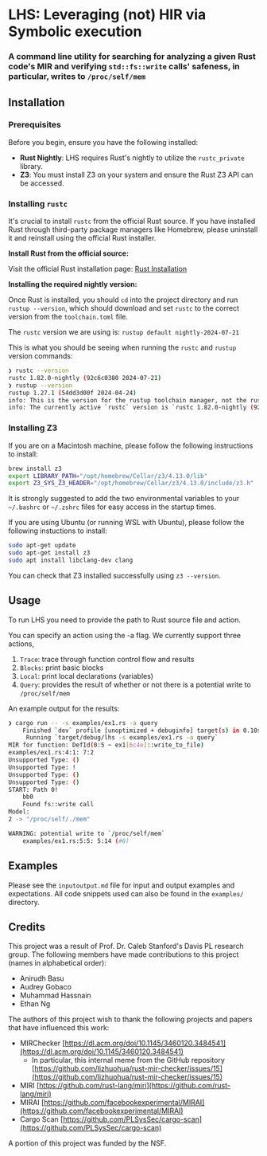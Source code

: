 # LHS: Leveraging (not) HIR via Symbolic execution
### A command line utility for searching for analyzing a given Rust code's MIR and verifying `std::fs::write` calls' safeness, in particular, writes to `/proc/self/mem`

## Installation

### Prerequisites
Before you begin, ensure you have the following installed:

- **Rust Nightly**: LHS requires Rust's nightly to utilize the `rustc_private` library.
- **Z3**: You must install Z3 on your system and ensure the Rust Z3 API can be accessed.

### Installing `rustc`

It's crucial to install `rustc` from the official Rust source. If you have installed Rust through third-party package managers like Homebrew, please uninstall it and reinstall using the official Rust installer. 

**Install Rust from the official source:**

Visit the official Rust installation page: [Rust Installation](https://www.rust-lang.org/tools/install)

**Installing the required nightly version:**

Once Rust is installed, you should `cd` into the project directory and run `rustup --version`, which should download and set `rustc` to the correct version from the `toolchain.toml` file.

The `rustc` version we are using is: `rustup default nightly-2024-07-21`

This is what you should be seeing when running the `rustc` and `rustup` version commands:

```bash
❯ rustc --version
rustc 1.82.0-nightly (92c6c0380 2024-07-21)
❯ rustup --version
rustup 1.27.1 (54dd3d00f 2024-04-24)
info: This is the version for the rustup toolchain manager, not the rustc compiler.
info: The currently active `rustc` version is `rustc 1.82.0-nightly (92c6c0380 2024-07-21)`
```

### Installing Z3

If you are on a Macintosh machine, please follow the following instructions to install:

```bash
brew install z3
export LIBRARY_PATH="/opt/homebrew/Cellar/z3/4.13.0/lib"
export Z3_SYS_Z3_HEADER="/opt/homebrew/Cellar/z3/4.13.0/include/z3.h"
```

It is strongly suggested to add the two environmental variables to your `~/.bashrc` or `~/.zshrc` files for easy access in the startup times.

If you are using Ubuntu (or running WSL with Ubuntu), please follow the following instuctions to install:

```bash
sudo apt-get update
sudo apt-get install z3
sudo apt install libclang-dev clang
```

You can check that Z3 installed successfully using `z3 --version`. 

## Usage

To run LHS you need to provide the path to Rust source file and action. 

You can specify an action using the -a flag. We currently support three actions, 
1) `Trace`: trace through function control flow and results
2) `Blocks`: print basic blocks
3) `Local`: print local declarations (variables)
4) `Query`: provides the result of whether or not there is a potential write to `/proc/self/mem`

An example output for the results:
```bash
❯ cargo run -- -s examples/ex1.rs -a query
    Finished `dev` profile [unoptimized + debuginfo] target(s) in 0.10s
     Running `target/debug/lhs -s examples/ex1.rs -a query`
MIR for function: DefId(0:5 ~ ex1[6c4e]::write_to_file)
examples/ex1.rs:4:1: 7:2
Unsupported Type: ()
Unsupported Type: !
Unsupported Type: ()
Unsupported Type: ()
START: Path 0!
	bb0
	Found fs::write call
Model:
2 -> "/proc/self/./mem"

WARNING: potential write to `/proc/self/mem`
	examples/ex1.rs:5:5: 5:14 (#0)
```

## Examples
Please see the `inputoutput.md` file for input and output examples and expectations.
All code snippets used can also be found in the `examples/` directory.

## Credits 
This project was a result of Prof. Dr. Caleb Stanford's Davis PL research group.
The following members have made contributions to this project (names in alphabetical order):
- Anirudh Basu
- Audrey Gobaco
- Muhammad Hassnain
- Ethan Ng

The authors of this project wish to thank the following projects and papers that have influenced this work:
- MIRChecker [https://dl.acm.org/doi/10.1145/3460120.3484541](https://dl.acm.org/doi/10.1145/3460120.3484541)
    - In particular, this internal meme from the GitHub repository [https://github.com/lizhuohua/rust-mir-checker/issues/15](https://github.com/lizhuohua/rust-mir-checker/issues/15)
- MIRI [https://github.com/rust-lang/miri](https://github.com/rust-lang/miri)
- MIRAI [https://github.com/facebookexperimental/MIRAI](https://github.com/facebookexperimental/MIRAI)
- Cargo Scan [https://github.com/PLSysSec/cargo-scan](https://github.com/PLSysSec/cargo-scan)

A portion of this project was funded by the NSF.

